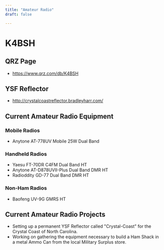 ```yaml
---
title: "Amateur Radio"
draft: false

---
```


# K4BSH

## QRZ Page

* https://www.qrz.com/db/K4BSH

## YSF Reflector

* http://crystalcoastreflector.bradleyharr.com/

## Current Amateur Radio Equipment

### Mobile Radios
* Anytone AT-778UV Mobile 25W Dual Band

### Handheld Radios
* Yaesu FT-70DR C4FM Dual Band HT
* Anytone AT-D878UVII-Plus Dual Band DMR HT
* Radioddity GD-77 Dual Band DMR HT

### Non-Ham Radios

* Baofeng UV-9G GMRS HT

## Current Amateur Radio Projects

* Setting up a permanent YSF Reflector called "Crystal-Coast" for the Crystal Coast of North Carolina.
* Working on gathering the equipment necessary to build a Ham Shack in a metal Ammo Can from the local Military Surplus store.